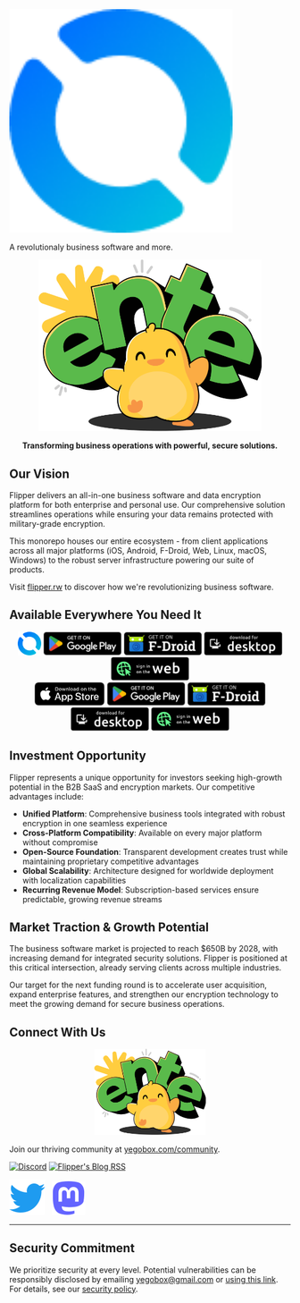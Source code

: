 
<div align="Flipper">

<img src=".github/assets/flipper_logo.png" width="400"/>

A revolutionaly business software and more.


<div align="center">
  <img src=".github/assets/ente-ducky.png" width="400"/>
  
  **Transforming business operations with powerful, secure solutions.**
</div>

## Our Vision

Flipper delivers an all-in-one business software and data encryption platform for both enterprise and personal use. Our comprehensive solution streamlines operations while ensuring your data remains protected with military-grade encryption.

This monorepo houses our entire ecosystem - from client applications across all major platforms (iOS, Android, F-Droid, Web, Linux, macOS, Windows) to the robust server infrastructure powering our suite of products.

Visit [flipper.rw](https://flipper.rw) to discover how we're revolutionizing business software.

## Available Everywhere You Need It

<div align="center">
  <a href="https://apps.apple.com/app/id1542026904"><img height="42" src=".github/assets/flipper_logo.png" alt="App Store"></a>
  <a href="https://play.google.com/store/apps/details?id=io.Flipper.photos"><img height="42" src=".github/assets/play-store-badge.png" alt="Google Play"></a>
  <a href="https://f-droid.org/packages/io.Flipper.photos.fdroid/"><img height="42" src=".github/assets/f-droid-badge.png" alt="F-Droid"></a>
  <a href="https://yegobox.com/download/desktop"><img height="42" src=".github/assets/desktop-badge.png" alt="Desktop"></a>
  <a href="https://web.yegobox.com"><img height="42" src=".github/assets/web-badge.svg" alt="Web"></a>
</div>

<div align="center">
  <a href="https://apps.apple.com/app/id6444121398"><img height="42" src=".github/assets/app-store-badge.svg" alt="App Store"></a>
  <a href="https://play.google.com/store/apps/details?id=io.Flipper.auth"><img height="42" src=".github/assets/play-store-badge.png" alt="Google Play"></a>
  <a href="https://f-droid.org/packages/io.Flipper.auth/"><img height="42" src=".github/assets/f-droid-badge.png" alt="F-Droid"></a>
  <a href="https://github.com/Flipper-io/Flipper/releases?q=tag%3Aauth-v3"><img height="42" src=".github/assets/desktop-badge.png" alt="Desktop"></a>
  <a href="https://auth.yegobox.com"><img height="42" src=".github/assets/web-badge.svg" alt="Web"></a>
</div>

## Investment Opportunity

Flipper represents a unique opportunity for investors seeking high-growth potential in the B2B SaaS and encryption markets. Our competitive advantages include:

- **Unified Platform**: Comprehensive business tools integrated with robust encryption in one seamless experience
- **Cross-Platform Compatibility**: Available on every major platform without compromise
- **Open-Source Foundation**: Transparent development creates trust while maintaining proprietary competitive advantages
- **Global Scalability**: Architecture designed for worldwide deployment with localization capabilities
- **Recurring Revenue Model**: Subscription-based services ensure predictable, growing revenue streams

## Market Traction & Growth Potential

The business software market is projected to reach $650B by 2028, with increasing demand for integrated security solutions. Flipper is positioned at this critical intersection, already serving clients across multiple industries.

Our target for the next funding round is to accelerate user acquisition, expand enterprise features, and strengthen our encryption technology to meet the growing demand for secure business operations.

## Connect With Us

<div align="center">
  <img src=".github/assets/ente-ducky.png" width="200" alt="Flipper's Mascot, Ducky" />
</div>

Join our thriving community at [yegobox.com/community](https://yegobox.com/community).

[![Discord](https://img.shields.io/discord/948937918347608085?style=for-the-badge&logo=Discord&logoColor=white&label=Discord)](https://discord.gg/z2YVKkycX3) [![Flipper's Blog RSS](https://img.shields.io/badge/blog-rss-F88900?style=for-the-badge&logo=rss&logoColor=white)](https://yegobox.com/blog/rss.xml)

[![Twitter](.github/assets/twitter.svg)](https://twitter.com/Flipperio) &nbsp; [![Mastodon](.github/assets/mastodon.svg)](https://fosstodon.org/@Flipper)

---

## Security Commitment

We prioritize security at every level. Potential vulnerabilities can be responsibly disclosed by emailing yegobox@gmail.com or [using this link](https://github.com/yegobox/flipper/security/advisories/new). For details, see our [security policy](SECURITY.md).